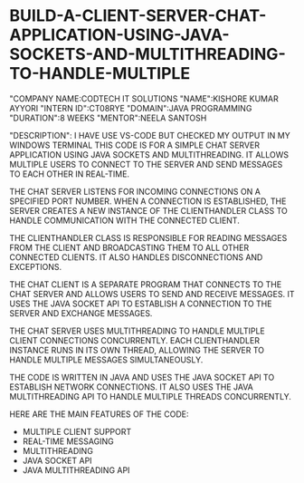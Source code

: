 # BUILD-A-CLIENT-SERVER-CHAT-APPLICATION-USING-JAVA-SOCKETS-AND-MULTITHREADING-TO-HANDLE-MULTIPLE
"COMPANY NAME:CODTECH IT SOLUTIONS
"NAME":KISHORE KUMAR AYYORI
"INTERN ID":CT08RYE
"DOMAIN":JAVA PROGRAMMING
"DURATION":8 WEEKS
"MENTOR":NEELA SANTOSH

"DESCRIPTION":
I HAVE USE VS-CODE BUT CHECKED MY OUTPUT IN MY WINDOWS TERMINAL
THIS CODE IS FOR A SIMPLE CHAT SERVER APPLICATION USING JAVA SOCKETS AND MULTITHREADING. IT ALLOWS MULTIPLE USERS TO CONNECT TO THE SERVER AND SEND MESSAGES TO EACH OTHER IN REAL-TIME.

THE CHAT SERVER LISTENS FOR INCOMING CONNECTIONS ON A SPECIFIED PORT NUMBER. WHEN A CONNECTION IS ESTABLISHED, THE SERVER CREATES A NEW INSTANCE OF THE CLIENTHANDLER CLASS TO HANDLE COMMUNICATION WITH THE CONNECTED CLIENT.

THE CLIENTHANDLER CLASS IS RESPONSIBLE FOR READING MESSAGES FROM THE CLIENT AND BROADCASTING THEM TO ALL OTHER CONNECTED CLIENTS. IT ALSO HANDLES DISCONNECTIONS AND EXCEPTIONS.

THE CHAT CLIENT IS A SEPARATE PROGRAM THAT CONNECTS TO THE CHAT SERVER AND ALLOWS USERS TO SEND AND RECEIVE MESSAGES. IT USES THE JAVA SOCKET API TO ESTABLISH A CONNECTION TO THE SERVER AND EXCHANGE MESSAGES.

THE CHAT SERVER USES MULTITHREADING TO HANDLE MULTIPLE CLIENT CONNECTIONS CONCURRENTLY. EACH CLIENTHANDLER INSTANCE RUNS IN ITS OWN THREAD, ALLOWING THE SERVER TO HANDLE MULTIPLE MESSAGES SIMULTANEOUSLY.

THE CODE IS WRITTEN IN JAVA AND USES THE JAVA SOCKET API TO ESTABLISH NETWORK CONNECTIONS. IT ALSO USES THE JAVA MULTITHREADING API TO HANDLE MULTIPLE THREADS CONCURRENTLY.

HERE ARE THE MAIN FEATURES OF THE CODE:

- MULTIPLE CLIENT SUPPORT
- REAL-TIME MESSAGING
- MULTITHREADING
- JAVA SOCKET API
- JAVA MULTITHREADING API
